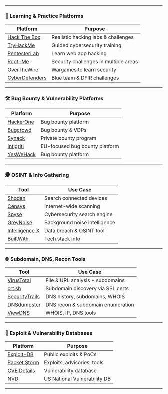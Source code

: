 

---

### 🧠 **Learning & Practice Platforms**
| Platform         | Purpose                        |
|------------------|--------------------------------|
| [Hack The Box](https://www.hackthebox.com)        | Realistic hacking labs & challenges  |
| [TryHackMe](https://tryhackme.com)                | Guided cybersecurity training        |
| [PentesterLab](https://pentesterlab.com)          | Learn web app hacking                |
| [Root-Me](https://www.root-me.org)                | Security challenges in multiple areas |
| [OverTheWire](https://overthewire.org)            | Wargames to learn security           |
| [CyberDefenders](https://cyberdefenders.org)      | Blue team & DFIR challenges          |

---

### 🛠️ **Bug Bounty & Vulnerability Platforms**
| Platform                 | Purpose                     |
|--------------------------|-----------------------------|
| [HackerOne](https://hackerone.com)              | Bug bounty platform                 |
| [Bugcrowd](https://bugcrowd.com)                | Bug bounty & VDPs                   |
| [Synack](https://www.synack.com/red-team/)      | Private bounty program              |
| [Intigriti](https://www.intigriti.com)          | EU-focused bug bounty platform      |
| [YesWeHack](https://yeswehack.com)              | Bug bounty platform                 |

---

### 🕵️ **OSINT & Info Gathering**
| Tool                        | Use Case                        |
|-----------------------------|---------------------------------|
| [Shodan](https://www.shodan.io)                | Search connected devices           |
| [Censys](https://search.censys.io)             | Internet-wide scanning             |
| [Spyse](https://spyse.com)                     | Cybersecurity search engine        |
| [GreyNoise](https://www.greynoise.io)          | Background noise intelligence       |
| [Intelligence X](https://intelx.io)            | Data breach & OSINT tool           |
| [BuiltWith](https://builtwith.com)             | Tech stack info                    |

---

### 🌐 **Subdomain, DNS, Recon Tools**
| Tool                    | Use Case                       |
|-------------------------|--------------------------------|
| [VirusTotal](https://www.virustotal.com)       | File & URL analysis + subdomains   |
| [crt.sh](https://crt.sh)                       | Subdomain discovery via SSL certs  |
| [SecurityTrails](https://securitytrails.com)   | DNS history, subdomains, WHOIS     |
| [DNSdumpster](https://dnsdumpster.com)         | DNS recon & subdomain enumeration  |
| [ViewDNS](https://viewdns.info)                | WHOIS, IP, DNS tools               |

---

### 💉 **Exploit & Vulnerability Databases**
| Platform                    | Purpose                      |
|-----------------------------|------------------------------|
| [Exploit-DB](https://www.exploit-db.com)        | Public exploits & PoCs             |
| [Packet Storm](https://packetstormsecurity.com) | Exploits, advisories, tools        |
| [CVE Details](https://www.cvedetails.com)       | Vulnerability database             |
| [NVD](https://nvd.nist.gov)                     | US National Vulnerability DB       |

---

